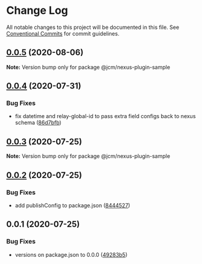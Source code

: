 # Change Log

All notable changes to this project will be documented in this file.
See [Conventional Commits](https://conventionalcommits.org) for commit guidelines.

## [0.0.5](https://github.com/JCMais/nexus-plugins/compare/@jcm/nexus-plugin-sample@0.0.4...@jcm/nexus-plugin-sample@0.0.5) (2020-08-06)

**Note:** Version bump only for package @jcm/nexus-plugin-sample

## [0.0.4](https://github.com/JCMais/nexus-plugins/compare/@jcm/nexus-plugin-sample@0.0.3...@jcm/nexus-plugin-sample@0.0.4) (2020-07-31)

### Bug Fixes

- fix datetime and relay-global-id to pass extra field configs back to nexus schema ([86d7bfb](https://github.com/JCMais/nexus-plugins/commit/86d7bfb5b0d3e9fecfd0ad5b59c16c9821a07817))

## [0.0.3](https://github.com/JCMais/nexus-plugins/compare/@jcm/nexus-plugin-sample@0.0.2...@jcm/nexus-plugin-sample@0.0.3) (2020-07-25)

**Note:** Version bump only for package @jcm/nexus-plugin-sample

## [0.0.2](https://github.com/JCMais/nexus-plugins/compare/@jcm/nexus-plugin-sample@0.0.1...@jcm/nexus-plugin-sample@0.0.2) (2020-07-25)

### Bug Fixes

- add publishConfig to package.json ([8444527](https://github.com/JCMais/nexus-plugins/commit/8444527c32502e5b91369035cf68e8fa44366d6b))

## 0.0.1 (2020-07-25)

### Bug Fixes

- versions on package.json to 0.0.0 ([49283b5](https://github.com/JCMais/nexus-plugins/commit/49283b521f7dc14ea877f96b4e60665d890b736b))

